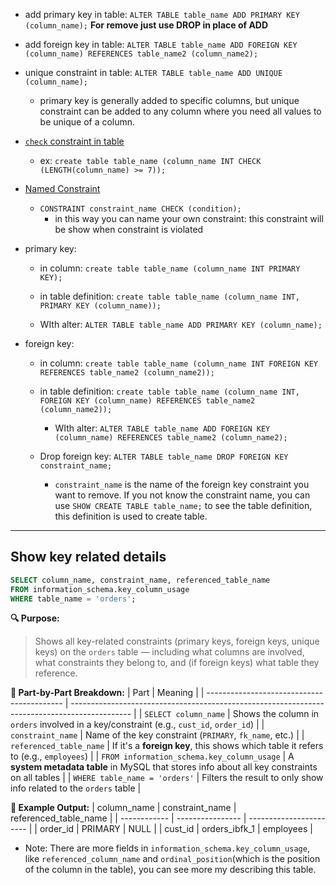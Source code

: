 - add primary key in table: `ALTER TABLE table_name ADD PRIMARY KEY (column_name);` 
**For remove just use DROP in place of ADD** 

-  add foreign key in table: `ALTER TABLE table_name ADD FOREIGN KEY (column_name) REFERENCES table_name2 (column_name2);`

- unique constraint in table: `ALTER TABLE table_name ADD UNIQUE (column_name);` 
    - primary key is generally added to specific columns, but unique constraint can be added to any column where you need all values to be unique of a column.

- [`check` constraint in table](https://youtu.be/Hy3qbMAoEJk?si=-JApzaONB12_P5g_&t=16377)
    - ex: `create table table_name (column_name INT CHECK (LENGTH(column_name) >= 7));`

- [Named Constraint](https://youtu.be/Hy3qbMAoEJk?si=3aFVaCdXHBUmgYvW&t=16647)
    - `CONSTRAINT constraint_name CHECK (condition);`
        - in this way you can name your own constraint: this constraint will be show when constraint is violated  


- primary key:
    - in column: `create table table_name (column_name INT PRIMARY KEY);`

    - in table definition: `create table table_name (column_name INT, PRIMARY KEY (column_name));`

    - WIth alter:  `ALTER TABLE table_name ADD PRIMARY KEY (column_name);`

- foreign key:
    - in column: `create table table_name (column_name INT FOREIGN KEY REFERENCES table_name2 (column_name2));`
    - in table definition: `create table table_name (column_name INT, FOREIGN KEY (column_name) REFERENCES table_name2 (column_name2));`

        - WIth alter:  `ALTER TABLE table_name ADD FOREIGN KEY (column_name) REFERENCES table_name2 (column_name2);`

    - Drop foreign key: `ALTER TABLE table_name DROP FOREIGN KEY constraint_name;`
        - `constraint_name` is the name of the foreign key constraint you want to remove. If you not know the constraint name, you can use `SHOW CREATE TABLE table_name;` to see the table definition, this definition is used to create table.

---
## Show key related details
```sql
SELECT column_name, constraint_name, referenced_table_name  
FROM information_schema.key_column_usage 
WHERE table_name = 'orders';
```

**🔍 Purpose:**
> Shows all key-related constraints (primary keys, foreign keys, unique keys) on the `orders` table — including what columns are involved, what constraints they belong to, and (if foreign keys) what table they reference.

**🧠 Part-by-Part Breakdown:**
| Part                                       | Meaning                                                                                       |
| ------------------------------------------ | --------------------------------------------------------------------------------------------- |
| `SELECT column_name`                       | Shows the column in `orders` involved in a key/constraint (e.g., `cust_id`, `order_id`)       |
| `constraint_name`                          | Name of the key constraint (`PRIMARY`, `fk_name`, etc.)                                       |
| `referenced_table_name`                    | If it's a **foreign key**, this shows which table it refers to (e.g., `employees`)            |
| `FROM information_schema.key_column_usage` | A **system metadata table** in MySQL that stores info about all key constraints on all tables |
| `WHERE table_name = 'orders'`              | Filters the result to only show info related to the `orders` table                            |

**🧪 Example Output:**
| column\_name | constraint\_name | referenced\_table\_name |
| ------------ | ---------------- | ----------------------- |
| order\_id    | PRIMARY          | NULL                    |
| cust\_id     | orders\_ibfk\_1  | employees               |


- Note: There are more fields in `information_schema.key_column_usage`, like `referenced_column_name` and `ordinal_position`(which is the position of the column in the table), you can see more my describing this table.
